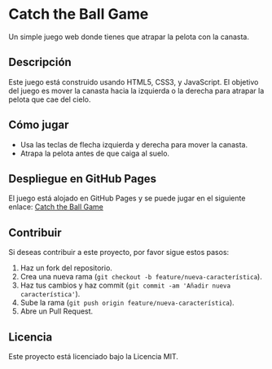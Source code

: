# Catch the Ball Game

Un simple juego web donde tienes que atrapar la pelota con la canasta.

## Descripción

Este juego está construido usando HTML5, CSS3, y JavaScript. El objetivo del juego es mover la canasta hacia la izquierda o la derecha para atrapar la pelota que cae del cielo.

## Cómo jugar

- Usa las teclas de flecha izquierda y derecha para mover la canasta.
- Atrapa la pelota antes de que caiga al suelo.

## Despliegue en GitHub Pages

El juego está alojado en GitHub Pages y se puede jugar en el siguiente enlace:
[Catch the Ball Game](https://tu-usuario.github.io/catch-the-ball/)

## Contribuir

Si deseas contribuir a este proyecto, por favor sigue estos pasos:

1. Haz un fork del repositorio.
2. Crea una nueva rama (`git checkout -b feature/nueva-característica`).
3. Haz tus cambios y haz commit (`git commit -am 'Añadir nueva característica'`).
4. Sube la rama (`git push origin feature/nueva-característica`).
5. Abre un Pull Request.

## Licencia

Este proyecto está licenciado bajo la Licencia MIT.
